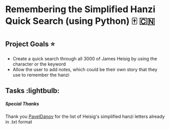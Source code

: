 # Remembering the Simplified Hanzi Quick Search (using Python) :mahjong: :cn:
## Project Goals :star:
- Create a quick search through all 3000 of James Heisig by using the character or the keyword
- Allow the user to add notes, which could be their own story that they use to remember the hanzi

## Tasks :lightbulb:

##### Special Thanks
Thank you [PavelDanov](https://gist.github.com/PavelDanov/176fc3904d384155a041aa8a0778f494) for the list of Heisig's simplified hanzi letters already in .txt format